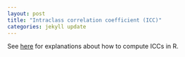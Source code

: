 ```yaml
--- 
layout: post 
title: "Intraclass correlation coefficient (ICC)" 
categories: jekyll update
---
```


See [here](https://bozenne.github.io/doc/2018-10-27-ICC/post-ICC.pdf) for explanations about how to compute ICCs in R.
